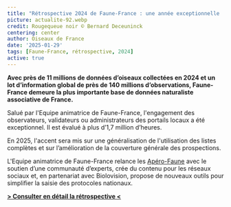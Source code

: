```yaml
---
title: "Rétrospective 2024 de Faune-France : une année exceptionnelle !"
picture: actualite-92.webp
credit: Rougequeue noir © Bernard Deceuninck
centering: center
author: Oiseaux de France
date: '2025-01-29'
tags: [Faune-France, rétrospective, 2024]
active: true
---
```


**Avec près de 11 millions de données d’oiseaux collectées en 2024 et un lot d’information global de près de 140 millions d’observations, Faune-France demeure la plus importante base de données naturaliste associative de France.**

Salué par l'Equipe animatrice de Faune-France, l'engagement des observateurs, validateurs ou administrateurs des portails locaux a été exceptionnel. Il est évalué à plus d’1,7 million d’heures.  

En 2025, l'accent sera mis sur une généralisation de l'utilisation des listes complètes et sur l’amélioration de la couverture générale des prospections.

L'Equipe animatrice de Faune-France relance les [Apéro-Faune](https://www.youtube.com/playlist?list=PLrw_QRwQrnAUS1hX6g9ghYRNFsZKk8ywn) avec le soutien d’une communauté d’experts, crée du contenu pour les réseaux sociaux et, en partenariat avec Biolovision,  propose de nouveaux outils pour simplifier la saisie des protocoles nationaux.

[**> Consulter en détail la rétrospective <**](https://cdnfiles2.biolovision.net/www.faune-france.org/pdffiles/news/20250124_Bilan_FF_2024-6290.pdf)
